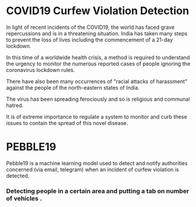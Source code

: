 # COVID19 Curfew Violation Detection

In light of recent incidents of the COVID19, the world has faced grave repercussions and is in a threatening situation. India has taken many steps to prevent the loss of lives including the commencement of a 21-day lockdown.

In this time of a worldwide health crisis, a method is required to understand the urgency to monitor the numerous reported cases of people ignoring the coronavirus lockdown rules. 

There have also been many occurrences of "racial attacks of harassment" against the people of the north-eastern states of India. 

The virus has been spreading ferociously and so is religious and communal hatred. 

It is of extreme importance to regulate a system to monitor and curb these issues to contain the spread of this novel disease. 

# PEBBLE19 

Pebble19 is a machine learning model used to detect and notify authorities concerned (via email, telegram) when an incident of curfew violation is detected.

### Detecting people in a certain area and putting a tab on number of vehicles  . 

